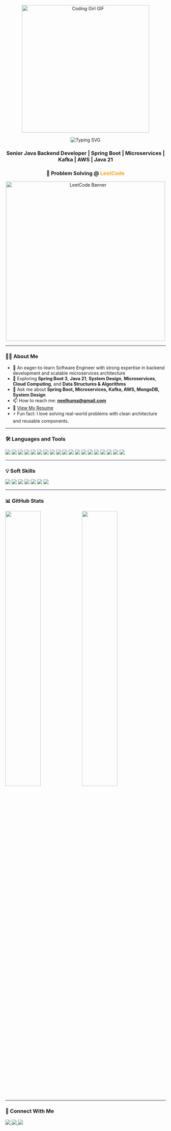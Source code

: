 <p align="center">
  <img src="https://media.giphy.com/media/L1R1tvI9svkIWwpVYr/giphy.gif" width="400" alt="Coding Girl GIF" />
</p>

<p align="center">
  <img src="https://readme-typing-svg.demolab.com?font=Fira+Code&size=28&duration=3500&pause=1000&color=800080&center=true&vCenter=true&width=500&lines=Hi+%F0%9F%91%8B%2C+I'm+Neelu+Sahai" alt="Typing SVG" />
</p>

<h3 align="center">Senior Java Backend Developer | Spring Boot | Microservices | Kafka | AWS | Java 21</h3>


<h3 align="center">🧠 Problem Solving @ <span style="color:#FFA116;">LeetCode</span></h3>

<p align="center">
  <a href="https://leetcode.com/u/neelhuma/" target="_blank">
    <img src="https://user-images.githubusercontent.com/your-image-id.png" width="500" alt="LeetCode Banner" />
  </a>
</p>

---

### 🧑‍💻 About Me

- 🔭 An eager-to-learn Software Engineer with strong expertise in backend development and scalable microservices architecture  
- 🌱 Exploring **Spring Boot 3**, **Java 21**, **System Design**, **Microservices**, **Cloud Computing**, and **Data Structures & Algorithms**  
- 💬 Ask me about **Spring Boot, Microservices, Kafka, AWS, MongoDB, System Design**  
- 📫 How to reach me: **neelhuma@gmail.com**  
- 📄 [View My Resume](./resume/Neelu_Sahai_Resume.pdf)  
- ⚡ Fun fact: I love solving real-world problems with clean architecture and reusable components.

---

### 🛠️ Languages and Tools

<p align="left">
  <img src="https://img.shields.io/badge/Java-17%2F21-007396?style=for-the-badge&logo=java&logoColor=white" />
  <img src="https://img.shields.io/badge/SpringBoot-6DB33F?style=for-the-badge&logo=springboot&logoColor=white" />
  <img src="https://img.shields.io/badge/Kafka-231F20?style=for-the-badge&logo=apachekafka&logoColor=white" />
  <img src="https://img.shields.io/badge/AWS-232F3E?style=for-the-badge&logo=amazonaws&logoColor=white" />
  <img src="https://img.shields.io/badge/MongoDB-47A248?style=for-the-badge&logo=mongodb&logoColor=white" />
  <img src="https://img.shields.io/badge/Redis-DC382D?style=for-the-badge&logo=redis&logoColor=white" />
  <img src="https://img.shields.io/badge/MySQL-00758F?style=for-the-badge&logo=mysql&logoColor=white" />
  <img src="https://img.shields.io/badge/RabbitMQ-FF6600?style=for-the-badge&logo=rabbitmq&logoColor=white" />
  <img src="https://img.shields.io/badge/Docker-2496ED?style=for-the-badge&logo=docker&logoColor=white" />
  <img src="https://img.shields.io/badge/Kubernetes-326CE5?style=for-the-badge&logo=kubernetes&logoColor=white" />
  <img src="https://img.shields.io/badge/Git-F05032?style=for-the-badge&logo=git&logoColor=white" />
  <img src="https://img.shields.io/badge/Maven-C71A36?style=for-the-badge&logo=apachemaven&logoColor=white" />
  <img src="https://img.shields.io/badge/Jenkins-D24939?style=for-the-badge&logo=jenkins&logoColor=white" />
  <img src="https://img.shields.io/badge/REST_API-00599C?style=for-the-badge&logo=rest&logoColor=white" />
  <img src="https://img.shields.io/badge/Multithreading-00618A?style=for-the-badge" />
  <img src="https://img.shields.io/badge/Concurrency-6E6E6E?style=for-the-badge" />
  <img src="https://img.shields.io/badge/Microservices-FF9800?style=for-the-badge" />
  <img src="https://img.shields.io/badge/System%20Design-4CAF50?style=for-the-badge" />
  <img src="https://img.shields.io/badge/Data%20Structures%20&%20Algorithms-2196F3?style=for-the-badge" />
</p>

---

### 💡 Soft Skills

<p align="left">
  <img src="https://img.shields.io/badge/Communication-4B0082?style=for-the-badge&logoColor=white" />
  <img src="https://img.shields.io/badge/Collaboration-800080?style=for-the-badge&logoColor=white" />
  <img src="https://img.shields.io/badge/Problem%20Solving-9932CC?style=for-the-badge&logoColor=white" />
  <img src="https://img.shields.io/badge/Time%20Management-BA55D3?style=for-the-badge&logoColor=white" />
  <img src="https://img.shields.io/badge/Leadership-8A2BE2?style=for-the-badge&logoColor=white" />
  <img src="https://img.shields.io/badge/Adaptability-DDA0DD?style=for-the-badge&logoColor=black" />
  <img src="https://img.shields.io/badge/Critical%20Thinking-DA70D6?style=for-the-badge&logoColor=black" />
</p>

---

### 📊 GitHub Stats

<p align="left">
  <img src="https://github-readme-stats.vercel.app/api?username=temptation4&show_icons=true&theme=radical" width="47%" />
  <img src="https://github-readme-streak-stats.herokuapp.com/?user=temptation4&theme=radical" width="47%" />
</p>

---

### 🔗 Connect With Me

<p align="left">
  <a href="https://www.linkedin.com/in/neelu-sahai-6367681b/" target="_blank">
    <img src="https://img.shields.io/badge/LinkedIn-blue?style=for-the-badge&logo=linkedin&logoColor=white" />
  </a>
  <a href="mailto:neelhuma@gmail.com" target="_blank">
    <img src="https://img.shields.io/badge/Gmail-D14836?style=for-the-badge&logo=gmail&logoColor=white" />
  </a>
  <a href="https://leetcode.com/u/neelhuma/" target="_blank">
    <img src="https://img.shields.io/badge/LeetCode-FFA116?style=for-the-badge&logo=leetcode&logoColor=black" />
  </a>
</p>
